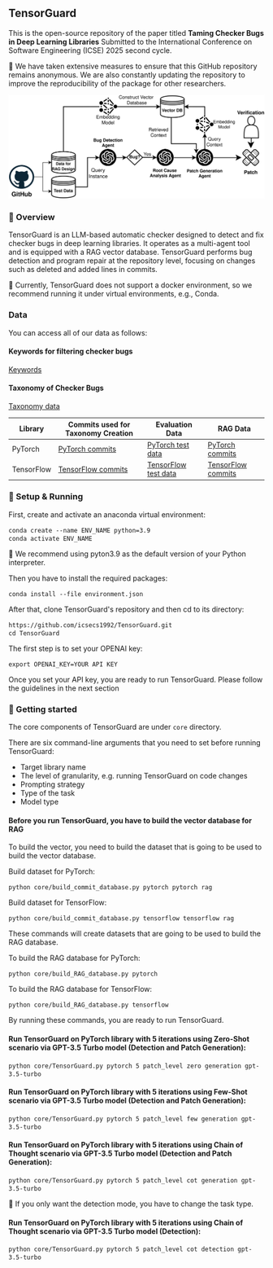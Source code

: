 ## TensorGuard
This is the open-source repository of the paper titled **Taming Checker Bugs in Deep Learning Libraries** Submitted
to the International Conference on Software Engineering (ICSE) 2025 second cycle. 

:wave: We have taken extensive measures to ensure that this GitHub repository remains anonymous. We are also constantly updating the repository to improve the reproducibility of the package for other researchers.

<img src="https://github.com/icsecs1992/TensorGuard/blob/master/assets/ML_APR_flow_new.png" width="600" class="center">

### :wave: Overview
TensorGuard is an LLM-based automatic checker designed to detect and fix checker bugs in deep learning libraries.
It operates as a multi-agent tool and is equipped with a RAG vector database.
TensorGuard performs bug detection and program repair at the repository level, focusing on changes such as deleted and added lines in commits.

:bell: Currently, TensorGuard does not support a docker environment, so we recommend running it under virtual environments, e.g., Conda.

### Data
You can access all of our data as follows:

#### Keywords for filtering checker bugs
[Keywords](https://github.com/icsecs1992/TensorGuard/blob/master/assets/all_keywords.csv)<br>

#### Taxonomy of Checker Bugs
[Taxonomy data](https://github.com/icsecs1992/TensorGuard/blob/master/assets/taxonomyData.csv)<br>


| Library | Commits used for Taxonomy Creation | Evaluation Data | RAG Data |
|----------|----------|----------|----------|
| PyTorch | [PyTorch commits](https://github.com/icsecs1992/TensorGuard/blob/master/mining/commits/pytorch/pytorch.csv) | [PyTorch test data](https://github.com/icsecs1992/TensorGuard/blob/master/data/test%20data/filter2/pytorch_test_data.json) | [PyTorch commits](https://github.com/icsecs1992/TensorGuard/blob/master/mining/commits_rag/pytorch/pytorch.csv) |
| TensorFlow | [TensorFlow commits](https://github.com/icsecs1992/TensorGuard/blob/master/mining/commits/tensorflow/tensorflow.csv) | [TensorFlow test data](https://github.com/icsecs1992/TensorGuard/blob/master/data/test%20data/filter2/tensorflow_test_data.json) | [TensorFlow commits](https://github.com/icsecs1992/TensorGuard/blob/master/mining/commits_rag/tensorflow/tensorflow.csv) |


### :hammer: Setup & Running

First, create and activate an anaconda virtual environment:

```
conda create --name ENV_NAME python=3.9
conda activate ENV_NAME
```
:bell: We recommend using pyton3.9 as the default version of your Python interpreter.

Then you have to install the required packages:

```
conda install --file environment.json
```

After that, clone TensorGuard's repository and then cd to its directory:

```
https://github.com/icsecs1992/TensorGuard.git
cd TensorGuard
```

The first step is to set your OPENAI key:

```
export OPENAI_KEY=YOUR API KEY
```
Once you set your API key, you are ready to run TensorGuard. Please follow the guidelines in the next section

### :rocket: Getting started

The core components of TensorGuard are under ```core``` directory. 

There are six command-line arguments that you need to set before running TensorGuard:
- Target library name
- The level of granularity, e.g. running TensorGuard on code changes
- Prompting strategy
- Type of the task
- Model type

#### Before you run TensorGuard, you have to build the vector database for RAG

To build the vector, you need to build the dataset that is going to be used to build the vector database. 

Build dataset for PyTorch:

```
python core/build_commit_database.py pytorch pytorch rag 
```

Build dataset for TensorFlow:

```
python core/build_commit_database.py tensorflow tensorflow rag 
```

These commands will create datasets that are going to be used to build the RAG database. 

To build the RAG database for PyTorch:
```
python core/build_RAG_database.py pytorch 
```
To build the RAG database for TensorFlow:
```
python core/build_RAG_database.py tensorflow
```
By running these commands, you are ready to run TensorGuard.

#### Run TensorGuard on PyTorch library with 5 iterations using Zero-Shot scenario via GPT-3.5 Turbo model (Detection and Patch Generation):

```
python core/TensorGuard.py pytorch 5 patch_level zero generation gpt-3.5-turbo
```

#### Run TensorGuard on PyTorch library with 5 iterations using Few-Shot scenario via GPT-3.5 Turbo model (Detection and Patch Generation):

```
python core/TensorGuard.py pytorch 5 patch_level few generation gpt-3.5-turbo
```

#### Run TensorGuard on PyTorch library with 5 iterations using Chain of Thought scenario via GPT-3.5 Turbo model (Detection and Patch Generation):

```
python core/TensorGuard.py pytorch 5 patch_level cot generation gpt-3.5-turbo
```

:bell: If you only want the detection mode, you have to change the task type. 


#### Run TensorGuard on PyTorch library with 5 iterations using Chain of Thought scenario via GPT-3.5 Turbo model (Detection):

```
python core/TensorGuard.py pytorch 5 patch_level cot detection gpt-3.5-turbo
```

